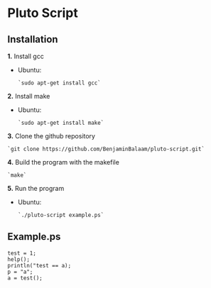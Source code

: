 # Pluto Script

## Installation

**1.** Install gcc

-   Ubuntu:

        `sudo apt-get install gcc`

**2.** Install make

-   Ubuntu:
  
        `sudo apt-get install make`

**3.** Clone the github repository

    `git clone https://github.com/BenjaminBalaam/pluto-script.git`

**4.** Build the program with the makefile

    `make`

**5.** Run the program

-   Ubuntu:

        `./pluto-script example.ps`

## Example.ps

```
test = 1;
help();
println("test == a);
p = "a";
a = test();
```
